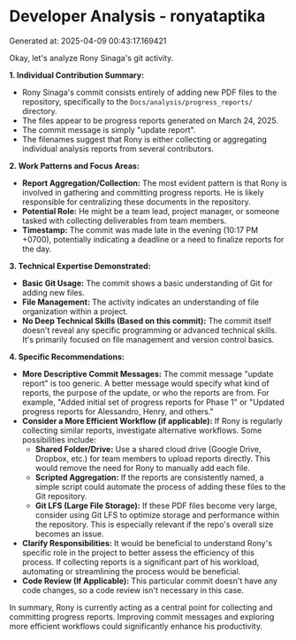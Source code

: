 # Developer Analysis - ronyataptika
Generated at: 2025-04-09 00:43:17.169421

Okay, let's analyze Rony Sinaga's git activity.

**1. Individual Contribution Summary:**

*   Rony Sinaga's commit consists entirely of adding new PDF files to the repository, specifically to the `Docs/analysis/progress_reports/` directory.
*   The files appear to be progress reports generated on March 24, 2025.
*   The commit message is simply "update report".
*   The filenames suggest that Rony is either collecting or aggregating individual analysis reports from several contributors.

**2. Work Patterns and Focus Areas:**

*   **Report Aggregation/Collection:** The most evident pattern is that Rony is involved in gathering and committing progress reports. He is likely responsible for centralizing these documents in the repository.
*   **Potential Role:** He might be a team lead, project manager, or someone tasked with collecting deliverables from team members.
*   **Timestamp:** The commit was made late in the evening (10:17 PM +0700), potentially indicating a deadline or a need to finalize reports for the day.

**3. Technical Expertise Demonstrated:**

*   **Basic Git Usage:** The commit shows a basic understanding of Git for adding new files.
*   **File Management:**  The activity indicates an understanding of file organization within a project.
*   **No Deep Technical Skills (Based on this commit):**  The commit itself doesn't reveal any specific programming or advanced technical skills. It's primarily focused on file management and version control basics.

**4. Specific Recommendations:**

*   **More Descriptive Commit Messages:** The commit message "update report" is too generic.  A better message would specify what kind of reports, the purpose of the update, or who the reports are from.  For example, "Added initial set of progress reports for Phase 1" or "Updated progress reports for Alessandro, Henry, and others."
*   **Consider a More Efficient Workflow (if applicable):** If Rony is regularly collecting similar reports, investigate alternative workflows.  Some possibilities include:
    *   **Shared Folder/Drive:** Use a shared cloud drive (Google Drive, Dropbox, etc.) for team members to upload reports directly. This would remove the need for Rony to manually add each file.
    *   **Scripted Aggregation:** If the reports are consistently named, a simple script could automate the process of adding these files to the Git repository.
    *   **Git LFS (Large File Storage):**  If these PDF files become very large, consider using Git LFS to optimize storage and performance within the repository.  This is especially relevant if the repo's overall size becomes an issue.
*   **Clarify Responsibilities:** It would be beneficial to understand Rony's specific role in the project to better assess the efficiency of this process.  If collecting reports is a significant part of his workload, automating or streamlining the process would be beneficial.
*   **Code Review (If Applicable):** This particular commit doesn't have any code changes, so a code review isn't necessary in this case.

In summary, Rony is currently acting as a central point for collecting and committing progress reports. Improving commit messages and exploring more efficient workflows could significantly enhance his productivity.

